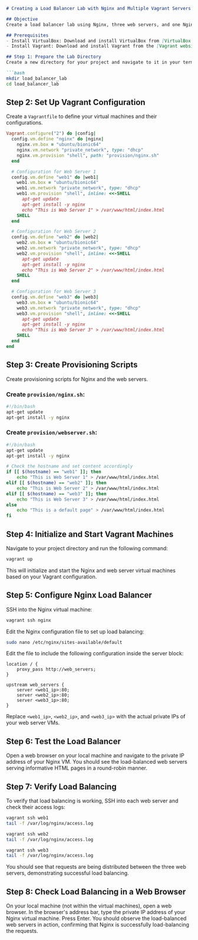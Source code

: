 ```markdown
# Creating a Load Balancer Lab with Nginx and Multiple Vagrant Servers

## Objective
Create a load balancer lab using Nginx, three web servers, and one Nginx server. The web servers should host informative HTML webpages.

## Prerequisites
- Install VirtualBox: Download and install VirtualBox from [VirtualBox's official website](https://www.virtualbox.org/).
- Install Vagrant: Download and install Vagrant from the [Vagrant website](https://www.vagrantup.com/).

## Step 1: Prepare the Lab Directory
Create a new directory for your project and navigate to it in your terminal. This directory will contain the Vagrant configuration files.

```bash
mkdir load_balancer_lab
cd load_balancer_lab
```

## Step 2: Set Up Vagrant Configuration
Create a `Vagrantfile` to define your virtual machines and their configurations.

```ruby
Vagrant.configure("2") do |config|
  config.vm.define "nginx" do |nginx|
    nginx.vm.box = "ubuntu/bionic64"
    nginx.vm.network "private_network", type: "dhcp"
    nginx.vm.provision "shell", path: "provision/nginx.sh"
  end

  # Configuration for Web Server 1
  config.vm.define "web1" do |web1|
    web1.vm.box = "ubuntu/bionic64"
    web1.vm.network "private_network", type: "dhcp"
    web1.vm.provision "shell", inline: <<-SHELL
      apt-get update
      apt-get install -y nginx
      echo "This is Web Server 1" > /var/www/html/index.html
    SHELL
  end

  # Configuration for Web Server 2
  config.vm.define "web2" do |web2|
    web2.vm.box = "ubuntu/bionic64"
    web2.vm.network "private_network", type: "dhcp"
    web2.vm.provision "shell", inline: <<-SHELL
      apt-get update
      apt-get install -y nginx
      echo "This is Web Server 2" > /var/www/html/index.html
    SHELL
  end

  # Configuration for Web Server 3
  config.vm.define "web3" do |web3|
    web3.vm.box = "ubuntu/bionic64"
    web3.vm.network "private_network", type: "dhcp"
    web3.vm.provision "shell", inline: <<-SHELL
      apt-get update
      apt-get install -y nginx
      echo "This is Web Server 3" > /var/www/html/index.html
    SHELL
  end
end
```

## Step 3: Create Provisioning Scripts
Create provisioning scripts for Nginx and the web servers.

### Create `provision/nginx.sh`:

```bash
#!/bin/bash
apt-get update
apt-get install -y nginx
```

### Create `provision/webserver.sh`:

```bash
#!/bin/bash
apt-get update
apt-get install -y nginx

# Check the hostname and set content accordingly
if [[ $(hostname) == "web1" ]]; then
    echo "This is Web Server 1" > /var/www/html/index.html
elif [[ $(hostname) == "web2" ]]; then
    echo "This is Web Server 2" > /var/www/html/index.html
elif [[ $(hostname) == "web3" ]]; then
    echo "This is Web Server 3" > /var/www/html/index.html
else
    echo "This is a default page" > /var/www/html/index.html
fi
```

## Step 4: Initialize and Start Vagrant Machines
Navigate to your project directory and run the following command:

```bash
vagrant up
```

This will initialize and start the Nginx and web server virtual machines based on your Vagrant configuration.

## Step 5: Configure Nginx Load Balancer
SSH into the Nginx virtual machine:

```bash
vagrant ssh nginx
```

Edit the Nginx configuration file to set up load balancing:

```bash
sudo nano /etc/nginx/sites-available/default
```

Edit the file to include the following configuration inside the server block:

```nginx
location / {
    proxy_pass http://web_servers;
}

upstream web_servers {
    server <web1_ip>:80;
    server <web2_ip>:80;
    server <web3_ip>:80;
}
```

Replace `<web1_ip>`, `<web2_ip>`, and `<web3_ip>` with the actual private IPs of your web server VMs.

## Step 6: Test the Load Balancer
Open a web browser on your local machine and navigate to the private IP address of your Nginx VM. You should see the load-balanced web servers serving informative HTML pages in a round-robin manner.

## Step 7: Verify Load Balancing
To verify that load balancing is working, SSH into each web server and check their access logs:

```bash
vagrant ssh web1
tail -f /var/log/nginx/access.log

vagrant ssh web2
tail -f /var/log/nginx/access.log

vagrant ssh web3
tail -f /var/log/nginx/access.log
```

You should see that requests are being distributed between the three web servers, demonstrating successful load balancing.

## Step 8: Check Load Balancing in a Web Browser
On your local machine (not within the virtual machines), open a web browser. In the browser's address bar, type the private IP address of your Nginx virtual machine. Press Enter. You should observe the load-balanced web servers in action, confirming that Nginx is successfully load-balancing the requests.
```
